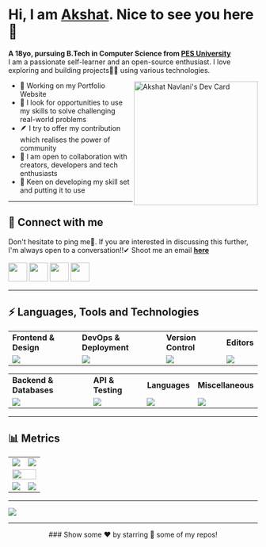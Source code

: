 <!---
Please consider starring the repo if you find this useful in any manner
or use it. It helps me a lot.
-->

# Hi, I am <a href = "https://linkedin.com/in/akshat-navlani">Akshat</a>. Nice to see you here 👋
<b>A 18yo, pursuing B.Tech in Computer Science from [PES University](https://www.pes.edu)</b><br>
I am a passionate self-learner and an open-source enthusiast. I love exploring and building projects👨‍💻 using various technologies.<br>


<a href="https://app.daily.dev/akshatnavlani"><img align="right" src="https://api.daily.dev/devcards/v2/KX2DqfSRBjsmfAACB0xpQ.png?r=cze" width="250" alt="Akshat Navlani's Dev Card"/></a>

- 🔭 Working on my Portfolio Website
- 🌱 I look for opportunities to use my skills to solve challenging real-world problems
- 🪶 I try to offer my contribution which realises the power of community
- 👯 I am open to collaboration with creators, developers and tech enthusiasts
- 🚢 Keen on developing my skill set and putting it to use<be>

<hr>

## 📩 Connect with me
Don't hesitate to ping me🤝. If you are interested in discussing this further, I'm always open to a conversation!!✔ Shoot me an email <a href = "mailto:akshatnavlani1@gmail.com"><b>here</b><br><br>
<a href = "https://linkedin.com/in/akshat-navlani"><img src = "https://skillicons.dev/icons?i=linkedin&theme=dark" height = 38></a>
<a href = "https://www.instagram.com/akkshat_02/"><img src = "https://skillicons.dev/icons?i=instagram&theme=dark" height = 38></a>
<a href = "https://discordapp.com/users/521259076907434005"><img src = "https://skillicons.dev/icons?i=discord&theme=dark" height = 38></a>
<a href = "https://twitter.com/NavlaniAkshat"><img src = "https://skillicons.dev/icons?i=twitter&theme=dark" height = 38></a>
	
<hr>

## ⚡ Languages, Tools and Technologies
	
<table>
<tr>
	<td><strong>Frontend & Design</strong></td>
	<td><strong>DevOps & Deployment</strong></td>
	<td><strong>Version Control</strong></td>
	<td><strong>Editors</strong></td>
</tr>
<tr>
	<td><img src = "https://skillicons.dev/icons?i=js,react,nextjs,tailwind,figma" ></td>
	<td><img src = "https://skillicons.dev/icons?i=docker,vercel&theme=dark"></td>
	<td><img src = "https://skillicons.dev/icons?i=git,github&theme=dark"></td>
	<td><img src = "https://skillicons.dev/icons?i=vscode&theme=dark"></td>
</tr>
</table>
<table>
<tr>
	<td><strong>Backend & Databases</strong></td>
	<td><strong>API & Testing</strong></td>
	<td><strong>Languages</strong></td>
	<td><strong>Miscellaneous</strong></td>
</tr>
<tr>
	<td><img src = "https://skillicons.dev/icons?i=sqlite&theme=dark"></td>
	<td><img src = "https://skillicons.dev/icons?i=postman,supabase&theme=dark"></td>
	<td><img src = "https://skillicons.dev/icons?i=c,py,zig&theme=dark"></td>
	<td><img src = "https://skillicons.dev/icons?i=ae,blender,godot,npm,obsidian,ps,pr,sketchup,linux&theme=dark"></td>
</tr>
</table>
<hr>

## 📊 Metrics
<table>
	<tr>
		<td><a href="https://linkedin.com/in/akshat-navlani"><img src="https://github-readme-stats.vercel.app/api?username=akshatnavlani&hide_border=true&include_all_commits=true&count_private=true&show_icons=true&line_height=20&theme=nord"></a></td>
		<td><a href="https://wakatime.com/@akshatnavlani"><img src="https://github-readme-stats.vercel.app/api/wakatime?username=akshatnavlani&langs_count=6&hide_border=true&border_radius=4.5&layout=compact&theme=nord"></a></td>
	</tr>
	<tr>
		<td colspan = "2"><a href="https://instagram.com/akkshat_02"><img width=100% src="https://github-profile-trophy.vercel.app/?username=akshatnavlani&hide_border=true&count_private=true&column=-1&theme=nord&no-frame=true"></a></td>
	</tr>
	<tr>
		<td><a href="https://wakatime.com/@akshatnavlani"><img src="https://wakatime.com/share/@akshatnavlani/111b0168-2052-4f02-9d88-624e2199b454.svg"></a>			</td>
		<td><a href="https://wakatime.com/@akshatnavlani"><img src="https://wakatime.com/share/@akshatnavlani/36b4adb3-0c69-491a-a05f-dd875eb7b375.svg"></a>			</td>
	</tr>
	</table>
<hr>
<a href = "https://holopin.io/@its_akshat"><img src = "https://holopin.me/its_akshat"></a>
<hr>
<div align = "center">
 ### Show some ❤️ by starring 🌟 some of my repos!
</div>

